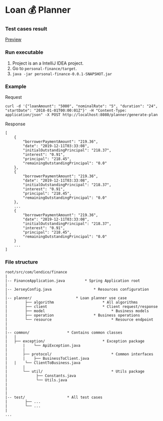 # Loan 💰 Planner 


### Test cases result
[Preview](tests.html)

### Run executable
1. Project is an a IntelliJ IDEA project.
2. Go to `personal-finance/target`.
3. `java -jar personal-finance-0.0.1-SNAPSHOT.jar`


### Example
Request

```
curl -d '{"loanAmount": "5000", "nominalRate": "5", "duration": "24", "startDate": "2018-01-01T00:00:01Z"}' -H "Content-Type: application/json" -X POST http://localhost:8080/planner/generate-plan
```

Response

```
[
    {
        "borrowerPaymentAmount": "219.36",
        "date": "2019-12-11T03:33:08",
        "initialOutstandingPrincipal": "218.37",
        "interest": "0.91",
        "principal": "218.45",
        "remainingOutstandingPrincipal": "0.0"
    },
    {
        "borrowerPaymentAmount": "219.36",
        "date": "2019-12-11T03:33:08",
        "initialOutstandingPrincipal": "218.37",
        "interest": "0.91",
        "principal": "218.45",
        "remainingOutstandingPrincipal": "0.0"
    },
    ...
    {
        "borrowerPaymentAmount": "219.36",
        "date": "2019-12-11T03:33:08",
        "initialOutstandingPrincipal": "218.37",
        "interest": "0.91",
        "principal": "218.45",
        "remainingOutstandingPrincipal": "0.0"
    }
    ...
]
```


<!--### Run all test cases
<div style="text-align: center">
<img src="static/all_tests.png" alt="demo" width="60%">
</div>-->

<!--### Run executable
`TBD`-->


<!--### Dependencies
```
Test dependencies:
	1. hamcrest-core
	2. hamcrest-library
	3. junit-4.12
``` -->

### File structure

```
root/src/com/lendico/finance
|
|-- FinanceApplication.java			* Spring Application root
|
|-- JerseyConfig.java			        * Resources configuration
│  
|-- planner/					* Loan planner use case
|        ├── algorithm     	                * All algorithms
|        ├── client     	                * Client request/response
|        ├── model     	                        * Business models
|        ├── operation     	        	* Business operations
|        └── resource                           * Resource endpoint
|        
|
|-- common/					* Contains common classes
|	|
|	├── exception/                          * Exception package    
|       |    └── ApiException.java
|       |
|       ├── protocol/                           * Common interfaces
|       |    ├── BusinessToClient.java
|	|    └── ClientToBusiness.java
|       |
|       └── util/                               * Utils package
|             ├── Constants.java		    
|             └── Utils.java
|
|
|
|-- test/					* All test cases
|        ├── ...     	
|        └── ...   
|
...
```
